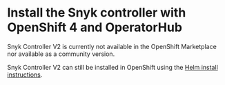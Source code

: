 # Install the Snyk controller with OpenShift 4 and OperatorHub

Snyk Controller V2 is currently not available in the OpenShift Marketplace nor available as a community version.

Snyk Controller V2 can still be installed in OpenShift using the [Helm install instructions](../../../scan-applications/snyk-container/kubernetes-integration/use-the-snyk-controller/install-the-snyk-controller-on-amazon-elastic-kubernetes-service-amazon-eks.md).

